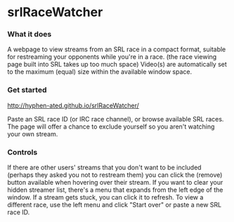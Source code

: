 srlRaceWatcher
==============

### What it does
A webpage to view streams from an SRL race in a compact format, suitable for restreaming your opponents while you're in a race. (the race viewing page built into SRL takes up too much space)
Video(s) are automatically set to the maximum (equal) size within the available window space.

### Get started
http://hyphen-ated.github.io/srlRaceWatcher/

Paste an SRL race ID (or IRC race channel), or browse available SRL races. The page will offer a chance to exclude yourself so you aren't watching your own stream.

### Controls
If there are other users' streams that you don't want to be included (perhaps they asked you not to restream them) you can click the (remove) button available when hovering over their stream.
If you want to clear your hidden streamer list, there's a menu that expands from the left edge of the window.
If a stream gets stuck, you can click it to refresh.
To view a different race, use the left menu and click "Start over" or paste a new SRL race ID.
